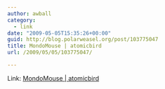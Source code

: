 ```yaml
---
author: awball
category:
  - link
date: "2009-05-05T15:35:26+00:00"
guid: http://blog.polarweasel.org/post/103775047
title: MondoMouse | atomicbird
url: /2009/05/05/103775047/

---
```

Link: [MondoMouse \| atomicbird](http://atomicbird.com/mondomouse)
